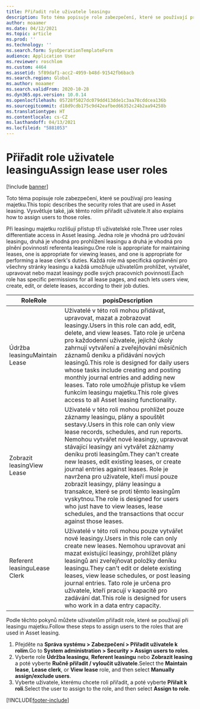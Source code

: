 ```yaml
---
title: Přiřadit role uživatele leasingu
description: Toto téma popisuje role zabezpečení, které se používají pro leasing majetku. Vysvětluje také, jak těmto rolím přiřadit uživatele.
author: moaamer
ms.date: 04/12/2021
ms.topic: article
ms.prod: ''
ms.technology: ''
ms.search.form: SysOperationTemplateForm
audience: Application User
ms.reviewer: roschlom
ms.custom: 4464
ms.assetid: 5f89daf1-acc2-4959-b48d-91542fb6bacb
ms.search.region: Global
ms.author: moaamer
ms.search.validFrom: 2020-10-28
ms.dyn365.ops.version: 10.0.14
ms.openlocfilehash: 05728f5027dc079dd413dde1c3aa78cddcea136b
ms.sourcegitcommit: d18d9cdb175c9d42eafbed66352c24b2aa94258b
ms.translationtype: HT
ms.contentlocale: cs-CZ
ms.lasthandoff: 04/13/2021
ms.locfileid: "5881053"
---
```

# <a name="assign-lease-user-roles"></a><span data-ttu-id="636ce-104">Přiřadit role uživatele leasingu</span><span class="sxs-lookup"><span data-stu-id="636ce-104">Assign lease user roles</span></span>

[!include [banner](../includes/banner.md)]

<span data-ttu-id="636ce-105">Toto téma popisuje role zabezpečení, které se používají pro leasing majetku.</span><span class="sxs-lookup"><span data-stu-id="636ce-105">This topic describes the security roles that are used in Asset leasing.</span></span> <span data-ttu-id="636ce-106">Vysvětluje také, jak těmto rolím přiřadit uživatele.</span><span class="sxs-lookup"><span data-stu-id="636ce-106">It also explains how to assign users to those roles.</span></span>

<span data-ttu-id="636ce-107">Při leasingu majetku rozlišují přístup tři uživatelské role.</span><span class="sxs-lookup"><span data-stu-id="636ce-107">Three user roles differentiate access in Asset leasing.</span></span> <span data-ttu-id="636ce-108">Jedna role je vhodná pro udržování leasingu, druhá je vhodná pro prohlížení leasingu a druhá je vhodná pro plnění povinností referenta leasingu.</span><span class="sxs-lookup"><span data-stu-id="636ce-108">One role is appropriate for maintaining leases, one is appropriate for viewing leases, and one is appropriate for performing a lease clerk's duties.</span></span> <span data-ttu-id="636ce-109">Každá role má specifická oprávnění pro všechny stránky leasingu a každá umožňuje uživatelům prohlížet, vytvářet, upravovat nebo mazat leasingy podle svých pracovních povinností.</span><span class="sxs-lookup"><span data-stu-id="636ce-109">Each role has specific permissions for all lease pages, and each lets users view, create, edit, or delete leases, according to their job duties.</span></span>

| <span data-ttu-id="636ce-110">Role</span><span class="sxs-lookup"><span data-stu-id="636ce-110">Role</span></span>           | <span data-ttu-id="636ce-111">popis</span><span class="sxs-lookup"><span data-stu-id="636ce-111">Description</span></span> |
|----------------|-------------|
| <span data-ttu-id="636ce-112">Údržba leasingu</span><span class="sxs-lookup"><span data-stu-id="636ce-112">Maintain Lease</span></span> | <span data-ttu-id="636ce-113">Uživatelé v této roli mohou přidávat, upravovat, mazat a zobrazovat leasingy.</span><span class="sxs-lookup"><span data-stu-id="636ce-113">Users in this role can add, edit, delete, and view leases.</span></span> <span data-ttu-id="636ce-114">Tato role je určena pro každodenní uživatele, jejichž úkoly zahrnují vytváření a zveřejňování měsíčních záznamů deníku a přidávání nových leasingů.</span><span class="sxs-lookup"><span data-stu-id="636ce-114">This role is designed for daily users whose tasks include creating and posting monthly journal entries and adding new leases.</span></span> <span data-ttu-id="636ce-115">Tato role umožňuje přístup ke všem funkcím leasingu majetku.</span><span class="sxs-lookup"><span data-stu-id="636ce-115">This role gives access to all Asset leasing functionality.</span></span> |
| <span data-ttu-id="636ce-116">Zobrazit leasing</span><span class="sxs-lookup"><span data-stu-id="636ce-116">View Lease</span></span>     | <span data-ttu-id="636ce-117">Uživatelé v této roli mohou prohlížet pouze záznamy leasingu, plány a spouštět sestavy.</span><span class="sxs-lookup"><span data-stu-id="636ce-117">Users in this role can only view lease records, schedules, and run reports.</span></span> <span data-ttu-id="636ce-118">Nemohou vytvářet nové leasingy, upravovat stávající leasingy ani vytvářet záznamy deníku proti leasingům.</span><span class="sxs-lookup"><span data-stu-id="636ce-118">They can't create new leases, edit existing leases, or create journal entries against leases.</span></span> <span data-ttu-id="636ce-119">Role je navržena pro uživatele, kteří musí pouze zobrazit leasingy, plány leasingu a transakce, které se proti těmto leasingům vyskytnou.</span><span class="sxs-lookup"><span data-stu-id="636ce-119">The role is designed for users who just have to view leases, lease schedules, and the transactions that occur against those leases.</span></span> |
| <span data-ttu-id="636ce-120">Referent leasingu</span><span class="sxs-lookup"><span data-stu-id="636ce-120">Lease Clerk</span></span>    | <span data-ttu-id="636ce-121">Uživatelé v této roli mohou pouze vytvářet nové leasingy.</span><span class="sxs-lookup"><span data-stu-id="636ce-121">Users in this role can only create new leases.</span></span> <span data-ttu-id="636ce-122">Nemohou upravovat ani mazat existující leasingy, prohlížet plány leasingů ani zveřejňovat položky deníku leasingu.</span><span class="sxs-lookup"><span data-stu-id="636ce-122">They can't edit or delete existing leases, view lease schedules, or post leasing journal entries.</span></span> <span data-ttu-id="636ce-123">Tato role je určena pro uživatele, kteří pracují v kapacitě pro zadávání dat.</span><span class="sxs-lookup"><span data-stu-id="636ce-123">This role is designed for users who work in a data entry capacity.</span></span> |

<span data-ttu-id="636ce-124">Podle těchto pokynů můžete uživatelům přiřadit role, které se používají při leasingu majetku.</span><span class="sxs-lookup"><span data-stu-id="636ce-124">Follow these steps to assign users to the roles that are used in Asset leasing.</span></span>

1. <span data-ttu-id="636ce-125">Přejděte na **Správa systému \> Zabezpečení \> Přiřadit uživatele k rolím**.</span><span class="sxs-lookup"><span data-stu-id="636ce-125">Go to **System administration \> Security \> Assign users to roles**.</span></span>
2. <span data-ttu-id="636ce-126">Vyberte role **Údržba leasingu**, **Referent leasingu** nebo **Zobrazit leasing** a poté vyberte **Ručně přiřadit / vyloučit uživatele**.</span><span class="sxs-lookup"><span data-stu-id="636ce-126">Select the **Maintain lease**, **Lease clerk**, or **View lease** role, and then select **Manually assign/exclude users**.</span></span>
3. <span data-ttu-id="636ce-127">Vyberte uživatele, kterému chcete roli přiřadit, a poté vyberte **Přiřait k roli**.</span><span class="sxs-lookup"><span data-stu-id="636ce-127">Select the user to assign to the role, and then select **Assign to role**.</span></span>


[!INCLUDE[footer-include](../../includes/footer-banner.md)]
